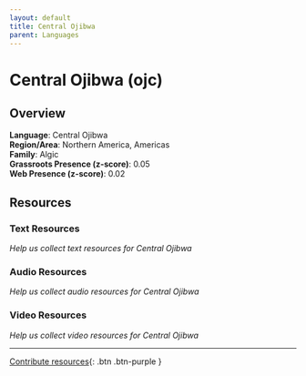 ```yaml
---
layout: default
title: Central Ojibwa
parent: Languages
---
```


# Central Ojibwa (ojc)

## Overview

**Language**: Central Ojibwa  
**Region/Area**: Northern America, Americas  
**Family**: Algic  
**Grassroots Presence (z-score)**: 0.05  
**Web Presence (z-score)**: 0.02  

## Resources

### Text Resources
*Help us collect text resources for Central Ojibwa*

### Audio Resources
*Help us collect audio resources for Central Ojibwa*

### Video Resources
*Help us collect video resources for Central Ojibwa*

---

[Contribute resources](https://forms.office.com/e/1SfLJx3u1r){: .btn .btn-purple }
